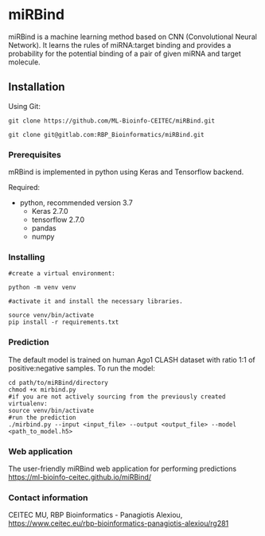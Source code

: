 # miRBind

miRBind is a machine learning method based on CNN (Convolutional Neural Network). It learns the rules of miRNA:target binding and provides a probability for the potential binding of a pair of given miRNA and target molecule.

## Installation

Using Git:
```
git clone https://github.com/ML-Bioinfo-CEITEC/miRBind.git
```
```
git clone git@gitlab.com:RBP_Bioinformatics/miRBind.git
```

### Prerequisites

mRBind is implemented in python using Keras and Tensorflow backend.

Required:

* python, recommended version 3.7
    * Keras 2.7.0
    * tensorflow 2.7.0
    * pandas
    * numpy
    
    
### Installing

```
#create a virtual environment:

python -m venv venv

#activate it and install the necessary libraries.

source venv/bin/activate
pip install -r requirements.txt
```

### Prediction

The default model is trained on human Ago1 CLASH dataset with ratio 1:1 of positive:negative samples.
To run the model:

```
cd path/to/miRBind/directory
chmod +x mirbind.py
#if you are not actively sourcing from the previously created virtualenv:
source venv/bin/activate
#run the prediction
./mirbind.py --input <input_file> --output <output_file> --model <path_to_model.h5>
```

### Web application

The user-friendly miRBind web application for performing predictions https://ml-bioinfo-ceitec.github.io/miRBind/

### Contact information

CEITEC MU, RBP Bioinformatics - Panagiotis Alexiou, https://www.ceitec.eu/rbp-bioinformatics-panagiotis-alexiou/rg281
